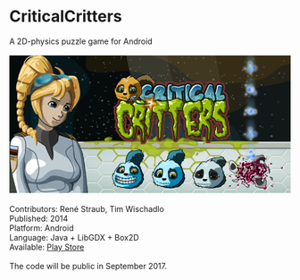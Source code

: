 # CriticalCritters
A 2D-physics puzzle game for Android <br>
<br>
![logo](https://github.com/DeepVinci/CriticalCritters/blob/master/images/critical_critters.png "Critical Critters Logo")<br>
<br>
Contributors: René Straub, Tim Wischadlo <br>
Published: 2014 <br>
Platform: Android <br>
Language: Java + LibGDX + Box2D<br>
Available: [Play Store](https://play.google.com/store/apps/details?id=com.severebytes.cc) <br>
<br>
The code will be public in September 2017.
